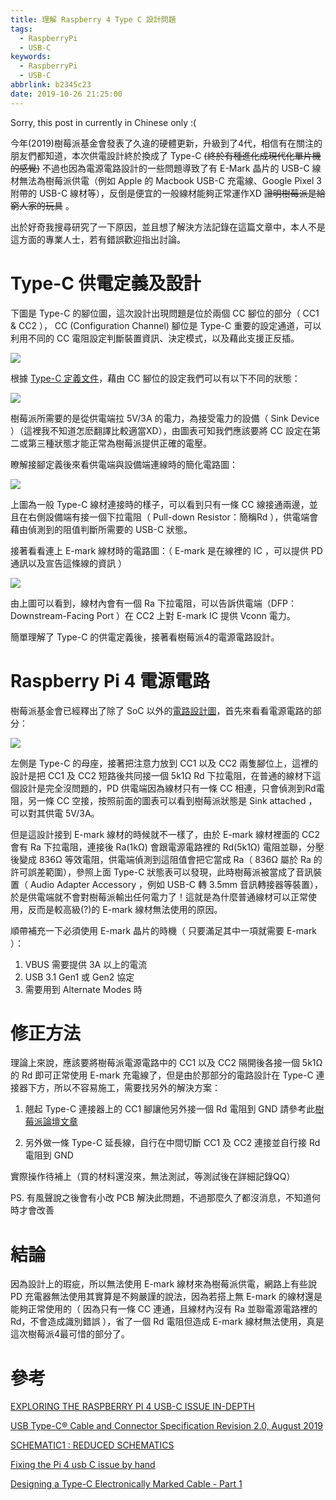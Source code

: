 ```yaml
---
title: 理解 Raspberry 4 Type C 設計問題
tags:
  - RaspberryPi
  - USB-C
keywords:
  - RaspberryPi
  - USB-C
abbrlink: b2345c23
date: 2019-10-26 21:25:00
---
```


Sorry, this post in currently in Chinese only :(

今年(2019)樹莓派基金會發表了久違的硬體更新，升級到了4代，相信有在關注的朋友們都知道，本次供電設計終於換成了 Type-C ~~(終於有種進化成現代化單片機的感覺)~~
不過也因為電源電路設計的一些問題導致了有 E-Mark 晶片的 USB-C 線材無法為樹莓派供電（例如 Apple 的 Macbook USB-C 充電線、Google Pixel 3 附帶的 USB-C 線材等），反倒是便宜的一般線材能夠正常運作XD<!--more--> ~~證明樹莓派是給窮人家的玩具~~ 。

出於好奇我搜尋研究了一下原因，並且想了解決方法記錄在這篇文章中，本人不是這方面的專業人士，若有錯誤歡迎指出討論。

# Type-C 供電定義及設計

下圖是 Type-C 的腳位圖，這次設計出現問題是位於兩個 CC 腳位的部分（ CC1 & CC2 ），
CC (Configuration Channel) 腳位是 Type-C 重要的設定通道，可以利用不同的 CC 電阻設定判斷裝置資訊、決定模式，以及藉此支援正反插。

![](https://res.cloudinary.com/driftkingtw/image/upload/f_auto/v1572070453/blog/2019/10/%E7%90%86%E8%A7%A3%20Raspberry%204%20Type%20C%20%E8%A8%AD%E8%A8%88%E5%95%8F%E9%A1%8C/Screen_Shot_2019-10-26_at_2.13.59_PM.png)

根據 [Type-C 定義文件](https://www.usb.org/document-library/usb-type-cr-cable-and-connector-specification-revision-20-august-2019)，藉由 CC 腳位的設定我們可以有以下不同的狀態：

![](https://res.cloudinary.com/driftkingtw/image/upload/f_auto/v1572070948/blog/2019/10/%E7%90%86%E8%A7%A3%20Raspberry%204%20Type%20C%20%E8%A8%AD%E8%A8%88%E5%95%8F%E9%A1%8C/Screen_Shot_2019-10-26_at_2.22.22_PM.png)

樹莓派所需要的是從供電端拉 5V/3A 的電力，為接受電力的設備（ Sink Device ）（這裡我不知道怎麽翻譯比較適當XD），由圖表可知我們應該要將 CC 設定在第二或第三種狀態才能正常為樹莓派提供正確的電壓。

瞭解接腳定義後來看供電端與設備端連線時的簡化電路圖：

![](https://res.cloudinary.com/driftkingtw/image/upload/f_auto/v1572071612/blog/2019/10/%E7%90%86%E8%A7%A3%20Raspberry%204%20Type%20C%20%E8%A8%AD%E8%A8%88%E5%95%8F%E9%A1%8C/Screen_Shot_2019-10-26_at_2.33.18_PM.png)

上圖為一般 Type-C 線材連接時的樣子，可以看到只有一條 CC 線接通兩邊，並且在右側設備端有接一個下拉電阻（ Pull-down Resistor：簡稱Rd ），供電端會藉由偵測到的阻值判斷所需要的 USB-C 狀態。

接著看看連上 E-mark 線材時的電路圖：（ E-mark 是在線裡的 IC ，可以提供 PD 通訊以及宣告這條線的資訊 ）

![](https://res.cloudinary.com/driftkingtw/image/upload/f_auto/v1572072226/blog/2019/10/%E7%90%86%E8%A7%A3%20Raspberry%204%20Type%20C%20%E8%A8%AD%E8%A8%88%E5%95%8F%E9%A1%8C/Screen_Shot_2019-10-26_at_2.43.37_PM.png)

由上圖可以看到，線材內會有一個 Ra 下拉電阻，可以告訴供電端（DFP：Downstream-Facing Port ）在 CC2 上對 E-mark IC 提供 Vconn 電力。

簡單理解了 Type-C 的供電定義後，接著看樹莓派4的電源電路設計。

# Raspberry Pi 4 電源電路

樹莓派基金會已經釋出了除了 SoC 以外的[電路設計圖](https://www.raspberrypi.org/documentation/hardware/raspberrypi/schematics/rpi_SCH_4b_4p0_reduced.pdf)，首先來看看電源電路的部分：

![](https://res.cloudinary.com/driftkingtw/image/upload/f_auto/v1572071448/blog/2019/10/%E7%90%86%E8%A7%A3%20Raspberry%204%20Type%20C%20%E8%A8%AD%E8%A8%88%E5%95%8F%E9%A1%8C/Screen_Shot_2019-10-26_at_2.30.35_PM.png)

左側是 Type-C 的母座，接著把注意力放到 CC1 以及 CC2 兩隻腳位上，這裡的設計是把 CC1 及 CC2 短路後共同接一個 5k1Ω Rd 下拉電阻，在普通的線材下這個設計是完全沒問題的，PD 供電端因為線材只有一條 CC 相連，只會偵測到Rd電阻，另一條 CC 空接，按照前面的圖表可以看到樹莓派狀態是 Sink attached ，可以對其供電 5V/3A。

但是這設計接到 E-mark 線材的時候就不一樣了，由於 E-mark 線材裡面的 CC2 會有 Ra 下拉電阻，連接後 Ra(1kΩ) 會跟電源電路裡的 Rd(5k1Ω) 電阻並聯，分壓後變成 836Ω 等效電阻，供電端偵測到這阻值會把它當成 Ra（ 836Ω 屬於 Ra 的許可誤差範圍），參照上面 Type-C 狀態表可以發現，此時樹莓派被當成了音訊裝置（ Audio Adapter Accessory ，例如 USB-C 轉 3.5mm 音訊轉接器等裝置），於是供電端就不會對樹莓派輸出任何電力了！這就是為什麼普通線材可以正常使用，反而是較高級(?)的 E-mark 線材無法使用的原因。

順帶補充一下必須使用 E-mark 晶片的時機（ 只要滿足其中一項就需要 E-mark ）：

1. VBUS 需要提供 3A 以上的電流
2. USB 3.1 Gen1 或 Gen2 協定
3. 需要用到 Alternate Modes 時

# 修正方法

理論上來說，應該要將樹莓派電源電路中的 CC1 以及 CC2 隔開後各接一個 5k1Ω 的 Rd 即可正常使用 E-mark 充電線了，但是由於那部分的電路設計在 Type-C 連接器下方，所以不容易施工，需要找另外的解決方案：

1. 翹起 Type-C 連接器上的 CC1 腳讓他另外接一個 Rd 電阻到 GND 請參考此[樹莓派論壇文章](https://www.raspberrypi.org/forums/viewtopic.php?t=249975)
   
2. 另外做一條 Type-C 延長線，自行在中間切斷 CC1 及 CC2 連接並自行接 Rd電阻到 GND

實際操作待補上（買的材料還沒來，無法測試，等測試後在詳細記錄QQ）

PS. 有風聲說之後會有小改 PCB 解決此問題，不過那麼久了都沒消息，不知道何時才會改善

# 結論

因為設計上的瑕疵，所以無法使用 E-mark 線材來為樹莓派供電，網路上有些說 PD 充電器無法使用其實算是不夠嚴謹的說法，因為若搭上無 E-mark 的線材還是能夠正常使用的（ 因為只有一條 CC 連通，且線材內沒有 Ra 並聯電源電路裡的 Rd，不會造成識別錯誤 ），省了一個 Rd 電阻但造成 E-mark 線材無法使用，真是這次樹莓派4最可惜的部分了。

# 參考

[EXPLORING THE RASPBERRY PI 4 USB-C ISSUE IN-DEPTH](https://hackaday.com/2019/07/16/exploring-the-raspberry-pi-4-usb-c-issue-in-depth/)

[USB Type-C® Cable and Connector Specification Revision 2.0, August 2019](https://www.usb.org/document-library/usb-type-cr-cable-and-connector-specification-revision-20-august-2019)

[SCHEMATIC1 : REDUCED SCHEMATICS](https://www.raspberrypi.org/documentation/hardware/raspberrypi/schematics/rpi_SCH_4b_4p0_reduced.pdf)

[Fixing the Pi 4 usb C issue by hand](https://www.raspberrypi.org/forums/viewtopic.php?t=249975)

[Designing a Type-C Electronically Marked Cable - Part 1](https://www.ecnmag.com/article/2016/06/designing-type-c-electronically-marked-cable-part-1)